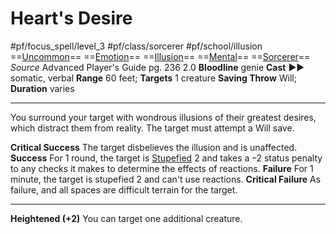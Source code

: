 # Heart's Desire
#pf/focus_spell/level_3 #pf/class/sorcerer  #pf/school/illusion 
==[Uncommon](../../../Traits/Uncommon.md)== ==[Emotion](../../../Traits/Emotion.md)== ==[Illusion](../../../Traits/Illusion.md)== ==[Mental](../../../Traits/Mental.md)== ==[Sorcerer](../../../Traits/Sorcerer.md)==
*Source* Advanced Player's Guide pg. 236 2.0
**Bloodline** genie
**Cast** ►► somatic, verbal
**Range** 60 feet; **Targets** 1 creature
**Saving Throw** Will; **Duration** varies

---
You surround your target with wondrous illusions of their greatest desires, which distract them from reality. The target must attempt a Will save.

**Critical Success** The target disbelieves the illusion and is unaffected.
**Success** For 1 round, the target is [Stupefied](../../../Conditions/Stupefied.md) 2 and takes a –2 status penalty to any checks it makes to determine the effects of reactions.
**Failure** For 1 minute, the target is stupefied 2 and can't use reactions.
**Critical Failure** As failure, and all spaces are difficult terrain for the target.

<hr>

**Heightened (+2)** You can target one additional creature.